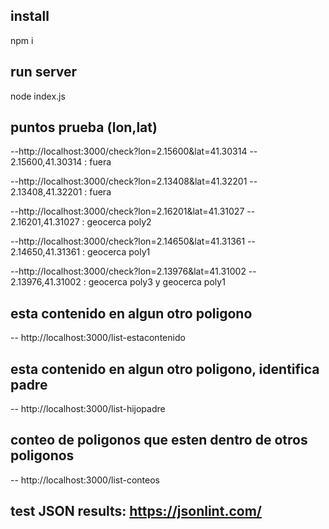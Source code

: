 ## install

npm i

## run server 

node index.js

## puntos prueba (lon,lat)

--http://localhost:3000/check?lon=2.15600&lat=41.30314
-- 2.15600,41.30314  : fuera 

--http://localhost:3000/check?lon=2.13408&lat=41.32201
-- 2.13408,41.32201  : fuera

--http://localhost:3000/check?lon=2.16201&lat=41.31027
-- 2.16201,41.31027  : geocerca poly2

--http://localhost:3000/check?lon=2.14650&lat=41.31361 
-- 2.14650,41.31361  : geocerca poly1

--http://localhost:3000/check?lon=2.13976&lat=41.31002
-- 2.13976,41.31002  : geocerca poly3 y geocerca poly1 

## esta contenido en algun otro poligono 

-- http://localhost:3000/list-estacontenido

## esta contenido en algun otro poligono, identifica padre 

-- http://localhost:3000/list-hijopadre

## conteo de poligonos que esten dentro de otros poligonos

-- http://localhost:3000/list-conteos

## test JSON results:  https://jsonlint.com/